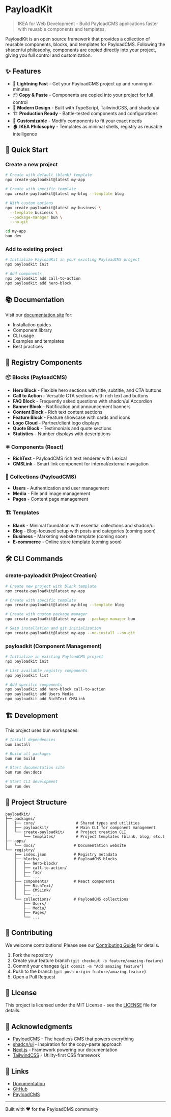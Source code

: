 # PayloadKit

> IKEA for Web Development - Build PayloadCMS applications faster with reusable components and templates.

PayloadKit is an open source framework that provides a collection of reusable components, blocks, and templates for PayloadCMS. Following the shadcn/ui philosophy, components are copied directly into your project, giving you full control and customization.

## ✨ Features

- 🚀 **Lightning Fast** - Get your PayloadCMS project up and running in minutes
- 📦 **Copy & Paste** - Components are copied into your project for full control
- 🎨 **Modern Design** - Built with TypeScript, TailwindCSS, and shadcn/ui
- 🏗️ **Production Ready** - Battle-tested components and configurations
- 🔧 **Customizable** - Modify components to fit your exact needs
- 🏠 **IKEA Philosophy** - Templates as minimal shells, registry as reusable intelligence

## 🚀 Quick Start

### Create a new project

```bash
# Create with default (blank) template
npx create-payloadkit@latest my-app

# Create with specific template
npx create-payloadkit@latest my-blog --template blog

# With custom options
npx create-payloadkit@latest my-business \
  --template business \
  --package-manager bun \
  --no-git

cd my-app
bun dev
```

### Add to existing project

```bash
# Initialize PayloadKit in your existing PayloadCMS project
npx payloadkit init

# Add components
npx payloadkit add call-to-action
npx payloadkit add hero-block
```

## 📚 Documentation

Visit our [documentation site](https://payloadkit.dev) for:

- Installation guides
- Component library
- CLI usage
- Examples and templates
- Best practices

## 🧩 Registry Components

### 📦 Blocks (PayloadCMS)
- **Hero Block** - Flexible hero sections with title, subtitle, and CTA buttons
- **Call to Action** - Versatile CTA sections with rich text and buttons  
- **FAQ Block** - Frequently asked questions with shadcn/ui Accordion
- **Banner Block** - Notification and announcement banners
- **Content Block** - Rich text content sections
- **Feature Block** - Feature showcase with cards and icons
- **Logo Cloud** - Partner/client logo displays
- **Quote Block** - Testimonials and quote sections
- **Statistics** - Number displays with descriptions

### ⚛️ Components (React)
- **RichText** - PayloadCMS rich text renderer with Lexical
- **CMSLink** - Smart link component for internal/external navigation

### 📁 Collections (PayloadCMS)
- **Users** - Authentication and user management
- **Media** - File and image management
- **Pages** - Content page management

### 🏗️ Templates
- **Blank** - Minimal foundation with essential collections and shadcn/ui
- **Blog** - Blog-focused setup with posts and categories (coming soon)
- **Business** - Marketing website template (coming soon)
- **E-commerce** - Online store template (coming soon)

## 🛠️ CLI Commands

### create-payloadkit (Project Creation)
```bash
# Create new project with blank template
npx create-payloadkit@latest my-app

# Create with specific template
npx create-payloadkit@latest my-blog --template blog

# Create with custom package manager
npx create-payloadkit@latest my-app --package-manager bun

# Skip installation and git initialization
npx create-payloadkit@latest my-app --no-install --no-git
```

### payloadkit (Component Management)
```bash
# Initialize in existing PayloadCMS project
npx payloadkit init

# List available registry components
npx payloadkit list

# Add specific components
npx payloadkit add hero-block call-to-action
npx payloadkit add Users Media
npx payloadkit add RichText CMSLink
```

## 🏗️ Development

This project uses bun workspaces:

```bash
# Install dependencies
bun install

# Build all packages
bun run build

# Start documentation site
bun run dev:docs

# Start CLI development
bun run dev
```

## 📁 Project Structure

```
payloadkit/
├── packages/
│   ├── core/                  # Shared types and utilities
│   ├── payloadkit/            # Main CLI for component management
│   └── create-payloadkit/     # Project creation CLI
│       └── templates/         # Project templates (blank, blog, etc.)
├── apps/
│   └── docs/                 # Documentation website
└── registry/
    ├── index.json            # Registry metadata
    ├── blocks/               # PayloadCMS blocks
    │   ├── hero-block/
    │   ├── call-to-action/
    │   ├── faq/
    │   └── ...
    ├── components/           # React components  
    │   ├── RichText/
    │   ├── CMSLink/
    │   └── ...
    └── collections/          # PayloadCMS collections
        ├── Users/
        ├── Media/
        ├── Pages/
        └── ...
```

## 🤝 Contributing

We welcome contributions! Please see our [Contributing Guide](CONTRIBUTING.md) for details.

1. Fork the repository
2. Create your feature branch (`git checkout -b feature/amazing-feature`)
3. Commit your changes (`git commit -m "Add amazing feature"`)
4. Push to the branch (`git push origin feature/amazing-feature`)
5. Open a Pull Request

## 📄 License

This project is licensed under the MIT License - see the [LICENSE](LICENSE) file for details.

## 🙏 Acknowledgments

- [PayloadCMS](https://payloadcms.com) - The headless CMS that powers everything
- [shadcn/ui](https://ui.shadcn.com) - Inspiration for the copy-paste approach
- [Next.js](https://nextjs.org) - Framework powering our documentation
- [TailwindCSS](https://tailwindcss.com) - Utility-first CSS framework

## 🔗 Links

- [Documentation](https://payloadkit.dev)
- [GitHub](https://github.com/j-corral/payloadkit)
- [PayloadCMS](https://payloadcms.com)

---

Built with ❤️ for the PayloadCMS community
